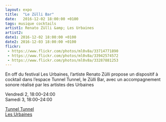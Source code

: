 ```yaml
---
layout: expo
title:  "Le Zülli Bar"
date:   2016-12-02 18:00:00 +0100
tags: musique cocktails
artist1: Renato Zülli &amp; Les Urbaines
artist2:
date1: 2016-12-02 18:00:00 +0100
date2: 2016-12-03 18:00:00 +0100
flickr:
 - https://www.flickr.com/photos/ml0v8a/33714771890
 - https://www.flickr.com/photos/ml0v8a/33942574572
 - https://www.flickr.com/photos/ml0v8a/33287881253
---
```


En off du festival Les Urbaines, l’artiste Renato Zülli propose un dispositif à cocktail dans l’espace Tunnel Tunnel, le Zülli Bar, avec un accompagnement sonore réalisé par les artistes des Urbaines

Vendredi 2, 18:00–24:00  
Samedi 3, 18:00–24:00

[Tunnel Tunnel](http://tunneltunnel.ch)  
[Les Urbaines](http://www.urbaines.ch/archives/fr)
